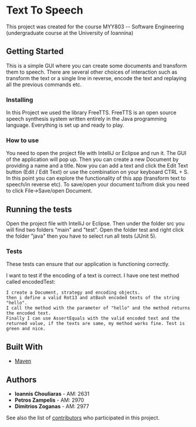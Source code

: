 # Text To Speech 

This project was created for the course MYY803 -- Software Engineering (undergraduate course at the University of Ioannina)

## Getting Started

This is a simple GUI where you can create some documents and transform them to speech. There are several other choices of interaction such as transform the text or a single line in reverse, encode the text and replaying all the previous commands etc.

### Installing

In this Project we used the library FreeTTS.
FreeTTS is an open source speech synthesis system written entirely in the Java programming language.
Everything is set up and ready to play.

### How to use 

You need to open the project file with IntelliJ or Eclipse and run it.
The GUI of the application will pop up. Then you can create a new Document by providing a name and a title. Now you can add a text and click the Edit Text button (Edit / Edit Text) or use the combination on your keyboard CTRL + S. In this point you can explore the functionality of this app (transform text to speech/in reverse etc). To save/open your document to/from disk you need to click File->Save/open Document.

## Running the tests

Open the project file with IntelliJ or Eclipse. Then under the folder src you will find two folders "main" and "test". Open the folder test and right click the folder "java" then you have to select run all tests (JUnit 5).

### Tests

These tests can ensure that our application is functioning correctly. 

I want to test if the encoding of a text is correct. I have one test method called encodedTest:
```
I create a Document, strategy and encoding objects.
then i define a valid Rot13 and atBash encoded texts of the string "hello".
I call the method with the parameter of "hello" and the method returns the encoded text.
Finally I can use AssertEquals with the valid encoded text and the returned value, if the texts are same, my method works fine. Test is green and nice.
```

## Built With

* [Maven](https://maven.apache.org/)


## Authors

* **Ioannis Chouliaras** - AM: 2631
* **Petros Zampelis** - AM: 2970
* **Dimitrios Zoganas** - AM: 2977

See also the list of [contributors](https://github.com/GiannisChouliaras/Software_Engineering--MYY803/graphs/contributors) who participated in this project.


